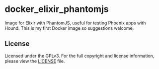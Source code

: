 # docker_elixir_phantomjs
Image for Elixir with PhantomJS, useful for testing Phoenix apps with Hound.
This is my first Docker image so suggestions welcome.

## License

Licensed under the GPLv3. For the full copyright and license information, please view the
[LICENSE](https://github.com/orenyk/docker_elixir_phantomjs/blob/master/LICENSE)
file.
